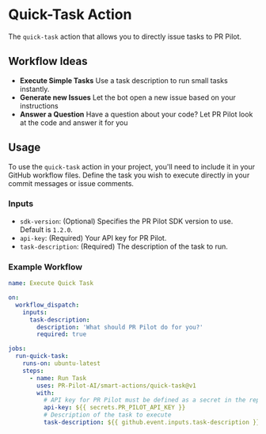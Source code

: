 # Quick-Task Action

The `quick-task` action that allows you to directly issue tasks to PR Pilot.

## Workflow Ideas

- **Execute Simple Tasks** Use a task description to run small tasks instantly.
- **Generate new Issues** Let the bot open a new issue based on your instructions
- **Answer a Question** Have a question about your code? Let PR Pilot look at the code and answer it for you

## Usage

To use the `quick-task` action in your project, you'll need to include it in your GitHub workflow files. Define the task you wish to execute directly in your commit messages or issue comments.

### Inputs

- `sdk-version`: (Optional) Specifies the PR Pilot SDK version to use. Default is `1.2.0`.
- `api-key`: (Required) Your API key for PR Pilot.
- `task-description`: (Required) The description of the task to run.

### Example Workflow

```yaml
name: Execute Quick Task

on:
  workflow_dispatch:
    inputs:
      task-description:
        description: 'What should PR Pilot do for you?'
        required: true

jobs:
  run-quick-task:
    runs-on: ubuntu-latest
    steps:
      - name: Run Task
        uses: PR-Pilot-AI/smart-actions/quick-task@v1
        with:
          # API key for PR Pilot must be defined as a secret in the repository
          api-key: ${{ secrets.PR_PILOT_API_KEY }}
          # Description of the task to execute
          task-description: ${{ github.event.inputs.task-description }}
```
